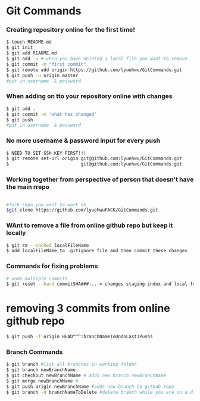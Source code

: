 # Git Commands

### Creating repository online for the <b>first time</b>!

``` sh
$ touch README.md
$ git init
$ git add README.md
$ git add -u # when you have deleted a local file you want to remove
$ git commit -m "first commit"
$ git remote add origin https://github.com/lyuehwu/GitCommands.git
$ git push -u origin master
#put in username  & password
```

### When adding on tto your repository online with changes
``` sh
$ git add .
$ git commit -m 'what has changed'
$ git push
#put in username  & password
```
### No more username & password input for every push

```sh
$ NEED TO SET SSH KEY FIRST!!!
$ git remote set-url origin git@github.com:lyuehwu/GitCommands.git
$                           git@github.com:lyuehwu/GitCommands.git

```

### Working together from perspective of person that doesn't have the main rrepo

```sh

#fork repo you want to work on
$git clone https://github.com/lyuehwuFACK/GitCommands.git
```

### WAnt to remove a file from online github repo but keep it locally

```sh
$ git rm --cached localFileName
$ add localFileName to .gitignore file and then commit these changes
```

### Commands for fixing problems

```sh
# undo multiple commits
$ git reset --hard commitSHA###... = changes staging index and local folder to match online repository commit

```
# removing 3 commits from online github repo
```sh
$ git push -f origin HEAD^^^:branchNameToUndoLast3Pushs
```
### Branch Commands
```sh
$ git branch #list all branches in working folder
$ git branch newBranchName
$ git checkout newBranchName # adds new branch newBranchName
$ git merge newBranchName #
$ git push origin newBranchName #adds new branch to github repo
$ git branch -d branchNameToDelete #delete branch while you are on a different branch
```




